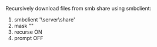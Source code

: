 Recursively download files from smb share using smbclient:
  1. smbclient '\\server\share'
  2. mask ""
  3. recurse ON
  4. prompt OFF
